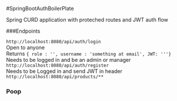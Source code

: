 #SpringBootAuthBoilerPlate

Spring CURD application with proteched routes and JWT auth flow

###Endpoints

`http://localhost:8080/api/auth/login` \
Open to anyone \
Returns 
`{ role : '', username : 'something at email', JWT: '''}` \
Needs to be logged in and be an admin or manager \
`http://localhost:8080/api/auth/register` \
Needs to be Logged in and send JWT in header
`http://localhost:8080/api/products/**`

### Poop
